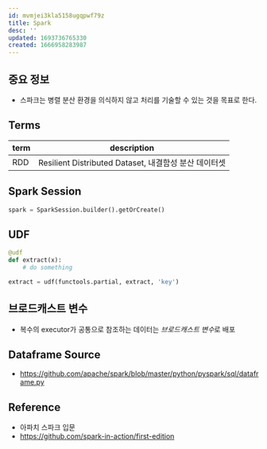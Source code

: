 ```yaml
---
id: mvmjei3kla5158ugqpwf79z
title: Spark
desc: ''
updated: 1693736765330
created: 1666958283987
---
```


## 중요 정보
- 스파크는 병렬 분산 환경을 의식하지 않고 처리를 기술할 수 있는 것을 목표로 한다.


## Terms
term|description
---|---
RDD|Resilient Distributed Dataset, 내결함성 분산 데이터셋


## Spark Session
```python
spark = SparkSession.builder().getOrCreate()
```


## UDF
```python
@udf
def extract(x):
    # do something

extract = udf(functools.partial, extract, 'key')
```

## 브로드캐스트 변수
- 복수의 executor가 공통으로 참조하는 데이터는 *브로드캐스트 변수*로 배포

## Dataframe Source
- https://github.com/apache/spark/blob/master/python/pyspark/sql/dataframe.py

## Reference
- 아파치 스파크 입문
- https://github.com/spark-in-action/first-edition